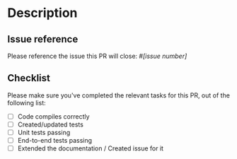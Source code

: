 # Description

<!--
Please explain the changes you've made.
-->

## Issue reference

<!--
We strive to have all PR being opened based on an issue, where the problem or feature have been discussed prior to implementation.
-->

Please reference the issue this PR will close: #_[issue number]_

## Checklist

Please make sure you've  completed the relevant tasks for this PR, out of the following list:

* [ ] Code compiles correctly
* [ ] Created/updated tests
* [ ] Unit tests passing
* [ ] End-to-end tests passing
* [ ] Extended the documentation / Created issue for it
